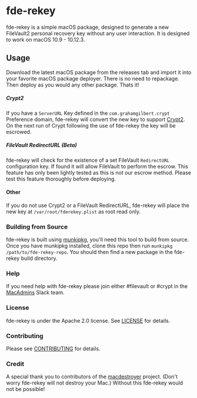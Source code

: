 # fde-rekey

fde-rekey is a simple macOS package, designed to generate a new FileVault2 personal recovery key without any user interaction. It is designed to work on macOS 10.9 - 10.12.3.

## Usage

Download the latest macOS package from the releases tab and import it into your favorite macOS package deployer. There is no need to repackage. Then deploy as you would any other package. Thats it!

##### Crypt2

If you have a `ServerURL` Key defined in the `com.grahamgilbert.crypt` Preference domain, fde-rekey will convert the new key to support [Crypt2][3]. On the next run of Crypt following the use of fde-rekey the key will be escrowed.

##### FileVault RedirectURL (Beta)

fde-rekey will check for the existence of a set FileVault `RedirectURL` configuration key. If found it will allow FileVault to perform the escrow. This feature has only been lightly tested as this is not our escrow method. Please test this feature thoroughly before deploying.

#### Other

If you do not use Crypt2 or a FileVault RedirectURL, fde-rekey will place the new key at `/var/root/fderekey.plist` as root read only.

### Building from Source

fde-rekey is built using [munkipkg][1], you'll need this tool to build from source. Once you have munkipkg installed, clone this repo then run ``munkipkg /path/to/fde-rekey-repo``. You should then find a new package in the fde-rekey build directory.

### Help

If you need help with fde-rekey please join either #filevault or #crypt in the [MacAdmins][4] Slack team.

### License

fde-rekey is under the Apache 2.0 license. See [LICENSE](LICENSE) for details.

### Contributing

Please see [CONTRIBUTING](CONTRIBUTING.md) for details.

### Credit

A special thank you to contributors of the [macdestroyer][2] project. (Don't worry fde-rekey will not destroy your Mac.) Without this fde-rekey would not be possible!

[1]: https://github.com/munki/munki-pkg
[2]: https://github.com/google/macops/tree/master/macdestroyer
[3]: https://github.com/grahamgilbert/crypt2
[4]: https://macadmins.herokuapp.com/
